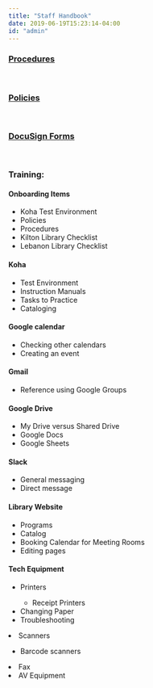 ```yaml
---
title: "Staff Handbook"
date: 2019-06-19T15:23:14-04:00
id: "admin"
---
```

<div class="container">
<h3><a href="https://drive.google.com/drive/u/0/folders/0AIt1Dx5FdaxSUk9PVA" target="_blank">Procedures</a></h3><br>


<h3><a href="https://github.com/leblibrary/Policies" target="_blank">Policies</a></h3><br>


<h3><a href="https://app.docusign.com/templates?view=shared" target="_blank">DocuSign Forms</a></h3><br>

<h3>Training:</h3>

<div class="main">
  <h4 id="onboarding">Onboarding Items</h4>
  <ul>
    <li>Koha Test Environment</li>
    <li>Policies</li>
    <li>Procedures</li>
    <li>Kilton Library Checklist</li>
    <li>Lebanon Library Checklist</li>
  </ul>

  <h4>Koha</h4>
  <ul>
    <li>Test Environment</li>
    <li>Instruction Manuals</li>
    <li>Tasks to Practice</li>
    <li>Cataloging</li>
    </ul>

  <h4>Google calendar</h4>
  <ul>
    <li>Checking other calendars</li>
    <li>Creating an event</li>
    </ul>

  <h4>Gmail</h4>
  <ul>
    <li>Reference using Google Groups</li>
      </ul>

  <h4>Google Drive</h4>
  <ul>
    <li>My Drive versus Shared Drive</li>
    <li>Google Docs</li>
    <li>Google Sheets</li>
  </ul>

  <h4 id="slack">Slack</h4>
  <ul>
    <li>General messaging</li>
    <li>Direct message</li>
    </ul>

  <h4>Library Website</h4>
  <ul>
    <li>Programs</li>
    <li>Catalog</li>
    <li>Booking Calendar for Meeting Rooms</li>
    <li>Editing pages</li>
    </ul>

  <h4 id="tech">Tech Equipment</h4>
  <ul>
    <li>Printers</li>
    <ul>  
      <li>Receipt Printers</li>
    </ul>
    <li>Changing Paper</li>
    <li>Troubleshooting</li>
  </ul>
    </ul>
    <li>Scanners</li>
    <ul>
      <li>Barcode scanners</li>
    </ul>
    <li>Fax</li>
    <li>AV Equipment</li>
  </ul>
</div>
</div>

